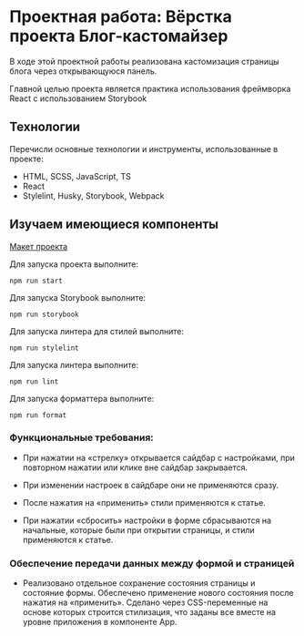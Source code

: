 # Проектная работа: Вёрстка проекта Блог-кастомайзер

В ходе этой проектной работы реализована кастомизация страницы блога через открывающуюся панель.

Главной целью проекта является практика использования фреймворка React с использованием Storybook

## Технологии

Перечисли основные технологии и инструменты, использованные в проекте:

- HTML, SCSS, JavaScript, TS
- React
- Stylelint, Husky, Storybook, Webpack

## Изучаем имеющиеся компоненты

[Макет проекта](https://www.figma.com/file/FEeiiGLOsE7ktXbPpBxYoD/Custom-dropdown?type=design&node-id=0%3A1&mode=design&t=eXRJnWC6Xsuw0qR4-1)

Для запуска проекта выполните:

```
npm run start
```

Для запуска Storybook выполните:

```
npm run storybook
```

Для запуска линтера для стилей выполните:

```
npm run stylelint
```

Для запуска линтера выполните:

```
npm run lint
```

Для запуска форматтера выполните:

```
npm run format
```

### Функциональные требования:

- При нажатии на «стрелку» открывается сайдбар с настройками, при повторном нажатии или клике вне сайдбар закрывается.

- При изменении настроек в сайдбаре они не применяются сразу.

- После нажатия на «применить» стили применяются к статье.

- При нажатии «сбросить» настройки в форме сбрасываются на начальные, которые были при открытии страницы, и стили применяются к статье.

### Обеспечение передачи данных между формой и страницей

- Реализовано отдельное сохранение состояния страницы и состояние формы. Обеспечено применение нового состояния после нажатия на «применить».
  Сделано через CSS-переменные на основе которых строится стилизация, что заданы все вместе на уровне приложения в компоненте App.
